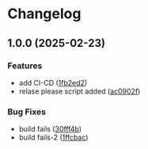 # Changelog

## 1.0.0 (2025-02-23)


### Features

* add CI-CD ([1fb2ed2](https://github.com/abdulkalam556/go-first-tutorial/commit/1fb2ed25cedc3182d429dd5c11f6b240873a6b85))
* relase please script added ([ac0902f](https://github.com/abdulkalam556/go-first-tutorial/commit/ac0902f553381d1d69f8ab98589db34129257fe6))


### Bug Fixes

* build fails ([30fff4b](https://github.com/abdulkalam556/go-first-tutorial/commit/30fff4bb910e6c67778a5b623d7801a6911a0378))
* build fails-2 ([1ffcbac](https://github.com/abdulkalam556/go-first-tutorial/commit/1ffcbac875fd84d3dfb7004b565cb33cc76775dc))
